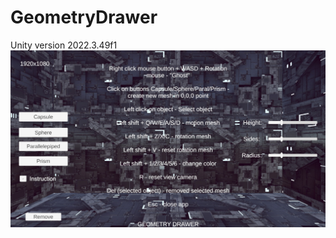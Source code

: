 # GeometryDrawer  
Unity version 2022.3.49f1
![screen](https://github.com/Tessecrack/GeometryDrawer/blob/dev/Assets/GoemetryDrawer/Screenshots/Screen.jpg)
